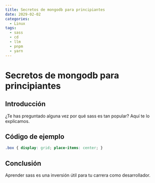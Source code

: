 ```yaml
---
title: Secretos de mongodb para principiantes
date: 2029-02-02
categories:
  - Linux
tags:
  - sass
  - cd
  - llm
  - pnpm
  - yarn
---
```


# Secretos de mongodb para principiantes

## Introducción

¿Te has preguntado alguna vez por qué sass es tan popular? Aquí te lo explicamos.

## Código de ejemplo

```css
.box { display: grid; place-items: center; }
```

## Conclusión

Aprender sass es una inversión útil para tu carrera como desarrollador.